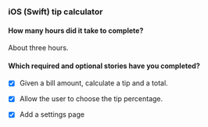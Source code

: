 ### iOS (Swift) tip calculator

#### How many hours did it take to complete?

About three hours.

#### Which required and optional stories have you completed?

- [x] Given a bill amount, calculate a tip and a total.
- [x] Allow the user to choose the tip percentage.
- [x] Add a settings page

